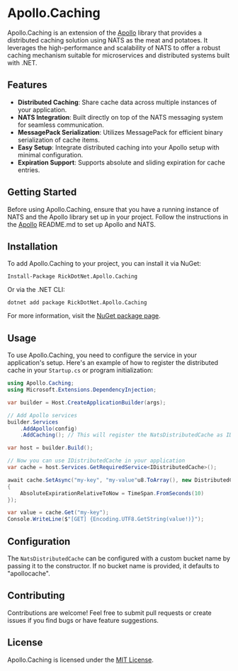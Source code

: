 # Apollo.Caching

Apollo.Caching is an extension of the [Apollo](https://github.com/rickdotnet/Apollo) library that provides a distributed caching solution using NATS as the meat and potatoes. It leverages the high-performance and scalability of NATS to offer a robust caching mechanism suitable for microservices and distributed systems built with .NET.

## Features

- **Distributed Caching**: Share cache data across multiple instances of your application.
- **NATS Integration**: Built directly on top of the NATS messaging system for seamless communication.
- **MessagePack Serialization**: Utilizes MessagePack for efficient binary serialization of cache items.
- **Easy Setup**: Integrate distributed caching into your Apollo setup with minimal configuration.
- **Expiration Support**: Supports absolute and sliding expiration for cache entries.

## Getting Started

Before using Apollo.Caching, ensure that you have a running instance of NATS and the Apollo library set up in your project. Follow the instructions in the [Apollo](https://github.com/rickdotnet/Apollo) README.md to set up Apollo and NATS.

## Installation

To add Apollo.Caching to your project, you can install it via NuGet:

```
Install-Package RickDotNet.Apollo.Caching
```

Or via the .NET CLI:

```
dotnet add package RickDotNet.Apollo.Caching
```

For more information, visit the [NuGet package page](https://www.nuget.org/packages/RickDotNet.Apollo.Caching/).

## Usage

To use Apollo.Caching, you need to configure the service in your application's setup. Here's an example of how to register the distributed cache in your `Startup.cs` or program initialization:

```cs
using Apollo.Caching;
using Microsoft.Extensions.DependencyInjection;

var builder = Host.CreateApplicationBuilder(args);

// Add Apollo services
builder.Services
    .AddApollo(config)
    .AddCaching(); // This will register the NatsDistributedCache as IDistributedCache

var host = builder.Build();

// Now you can use IDistributedCache in your application
var cache = host.Services.GetRequiredService<IDistributedCache>();

await cache.SetAsync("my-key", "my-value"u8.ToArray(), new DistributedCacheEntryOptions
{
    AbsoluteExpirationRelativeToNow = TimeSpan.FromSeconds(10)
});

var value = cache.Get("my-key");
Console.WriteLine($"[GET] {Encoding.UTF8.GetString(value!)}");
```

## Configuration

The `NatsDistributedCache` can be configured with a custom bucket name by passing it to the constructor. If no bucket name is provided, it defaults to "apollocache".

## Contributing

Contributions are welcome! Feel free to submit pull requests or create issues if you find bugs or have feature suggestions.

## License

Apollo.Caching is licensed under the [MIT License](LICENSE).
